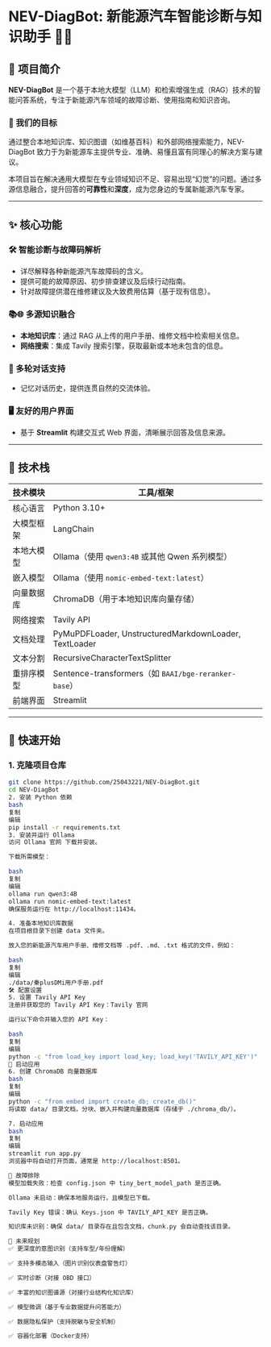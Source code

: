 # NEV-DiagBot: 新能源汽车智能诊断与知识助手 🚗💡

## 🌟 项目简介
**NEV-DiagBot** 是一个基于本地大模型（LLM）和检索增强生成（RAG）技术的智能问答系统，专注于新能源汽车领域的故障诊断、使用指南和知识咨询。

### 🎯 我们的目标
通过整合本地知识库、知识图谱（如维基百科）和外部网络搜索能力，NEV-DiagBot 致力于为新能源车主提供专业、准确、易懂且富有同理心的解决方案与建议。

本项目旨在解决通用大模型在专业领域知识不足、容易出现“幻觉”的问题。通过多源信息融合，提升回答的**可靠性**和**深度**，成为您身边的专属新能源汽车专家。

---

## ✨ 核心功能

### 🛠️ 智能诊断与故障码解析
- 详尽解释各种新能源汽车故障码的含义。
- 提供可能的故障原因、初步排查建议及后续行动指南。
- 针对故障提供潜在维修建议及大致费用估算（基于现有信息）。

### 📚🌐 多源知识融合
- **本地知识库**：通过 RAG 从上传的用户手册、维修文档中检索相关信息。
- **网络搜索**：集成 Tavily 搜索引擎，获取最新或本地未包含的信息。

### 💬 多轮对话支持
- 记忆对话历史，提供连贯自然的交流体验。

### 🖥️ 友好的用户界面
- 基于 **Streamlit** 构建交互式 Web 界面，清晰展示回答及信息来源。

---

## 🚀 技术栈

| 技术模块     | 工具/框架 |
|--------------|-----------|
| 核心语言     | Python 3.10+ |
| 大模型框架   | LangChain |
| 本地大模型   | Ollama（使用 `qwen3:4B` 或其他 Qwen 系列模型） |
| 嵌入模型     | Ollama（使用 `nomic-embed-text:latest`） |
| 向量数据库   | ChromaDB（用于本地知识库向量存储） |
| 网络搜索     | Tavily API |
| 文档处理     | PyMuPDFLoader, UnstructuredMarkdownLoader, TextLoader |
| 文本分割     | RecursiveCharacterTextSplitter |
| 重排序模型   | Sentence-transformers（如 `BAAI/bge-reranker-base`） |
| 前端界面     | Streamlit |

---

## 🧰 快速开始

### 1. 克隆项目仓库
```bash
git clone https://github.com/25043221/NEV-DiagBot.git
cd NEV-DiagBot
2. 安装 Python 依赖
bash
复制
编辑
pip install -r requirements.txt
3. 安装并运行 Ollama
访问 Ollama 官网 下载并安装。

下载所需模型：

bash
复制
编辑
ollama run qwen3:4B
ollama run nomic-embed-text:latest
确保服务运行在 http://localhost:11434。

4. 准备本地知识库数据
在项目根目录下创建 data 文件夹。

放入您的新能源汽车用户手册、维修文档等 .pdf、.md、.txt 格式的文件，例如：

bash
复制
编辑
./data/秦plusDMi用户手册.pdf
🛠️ 配置设置
5. 设置 Tavily API Key
注册并获取您的 Tavily API Key：Tavily 官网

运行以下命令并输入您的 API Key：

bash
复制
编辑
python -c "from load_key import load_key; load_key('TAVILY_API_KEY')"
🚀 启动应用
6. 创建 ChromaDB 向量数据库
bash
复制
编辑
python -c "from embed import create_db; create_db()"
将读取 data/ 目录文档，分块、嵌入并构建向量数据库（存储于 ./chroma_db/）。

7. 启动应用
bash
复制
编辑
streamlit run app.py
浏览器中将自动打开页面，通常是 http://localhost:8501。

🧯 故障排除
模型加载失败：检查 config.json 中 tiny_bert_model_path 是否正确。

Ollama 未启动：确保本地服务运行，且模型已下载。

Tavily Key 错误：确认 Keys.json 中 TAVILY_API_KEY 是否正确。

知识库未识别：确保 data/ 目录存在且包含文档，chunk.py 会自动查找该目录。

📅 未来规划
✅ 更深度的意图识别（支持车型/年份理解）

✅ 支持多模态输入（图片识别仪表盘警告灯）

✅ 实时诊断（对接 OBD 接口）

✅ 丰富的知识图谱源（对接行业结构化知识库）

✅ 模型微调（基于专业数据提升问答能力）

✅ 数据隐私保护（支持脱敏与安全机制）

✅ 容器化部署（Docker支持）

